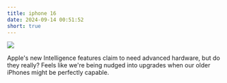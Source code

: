 ```yaml
---
title: iphone 16
date: 2024-09-14 00:51:52
short: true
---
```


<img src="https://media0.giphy.com/media/v1.Y2lkPTc5MGI3NjExNW1jc2FwbzJnb3N1Nzh6cDVvNHBucm01NWZseGEwNnRwMjZibXMxbSZlcD12MV9pbnRlcm5hbF9naWZfYnlfaWQmY3Q9Zw/26BRuNOYPshwxGuDm/giphy.gif"></img>

Apple's new Intelligence features claim to need advanced hardware, but do they really? Feels like we're being nudged into upgrades when our older iPhones might be perfectly capable.

